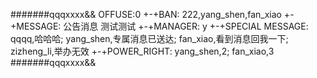#######qqqxxxx&&
OFFUSE:0
+-+BAN:
222,yang_shen,fan_xiao
+-+MESSAGE:
公告消息
测试测试
+-+MANAGER:
y
+-+SPECIAL MESSAGE:
qqqq,哈哈哈;
yang_shen,专属消息已送达;
fan_xiao,看到消息回我一下;
zizheng_li,举办无效
+-+POWER_RIGHT:
yang_shen,2;
fan_xiao,3
#######qqqxxxx&&
